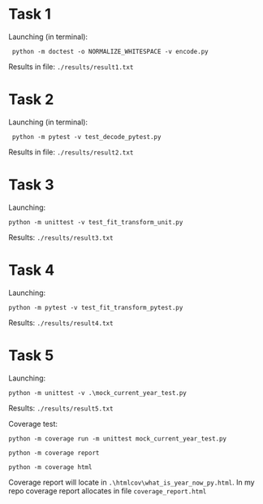 # Task 1
Launching (in terminal):

     python -m doctest -o NORMALIZE_WHITESPACE -v encode.py

Results in file: `./results/result1.txt`

# Task 2
Launching (in terminal):

     python -m pytest -v test_decode_pytest.py

Results in file: `./results/result2.txt`

# Task 3
Launching:

    python -m unittest -v test_fit_transform_unit.py

Results: `./results/result3.txt`

# Task 4
Launching:

    python -m pytest -v test_fit_transform_pytest.py

Results: `./results/result4.txt`

# Task 5
Launching:

    python -m unittest -v .\mock_current_year_test.py

Results: `./results/result5.txt`

Coverage test:

    python -m coverage run -m unittest mock_current_year_test.py

    python -m coverage report

    python -m coverage html

Coverage report will locate in `.\htmlcov\what_is_year_now_py.html`. In my repo coverage report allocates in file `coverage_report.html`